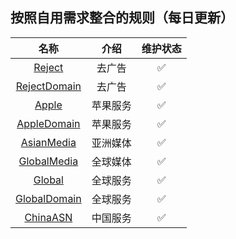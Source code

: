 ## 按照自用需求整合的规则（每日更新）

| 名称                           | 介绍                                          |   维护状态     |
|:-----------: |:-----------:|:-----------:|
| [Reject](https://raw.githubusercontent.com/Trovoy/Troy-s-ruleset/main/Reject.conf) | 去广告  |  ✅  |
| [RejectDomain](https://raw.githubusercontent.com/Trovoy/Troy-s-ruleset/main/RejectDomain.conf)| 去广告| ✅  |
| [Apple](https://raw.githubusercontent.com/Trovoy/Troy-s-ruleset/main/Apple.conf) |  苹果服务| ✅  |
| [AppleDomain](https://raw.githubusercontent.com/Trovoy/Troy-s-ruleset/main/AppleDomain.conf) | 苹果服务| ✅  |
| [AsianMedia](https://raw.githubusercontent.com/Trovoy/Troy-s-ruleset/main/AsianMedia.conf) | 亚洲媒体| ✅  |
| [GlobalMedia](https://raw.githubusercontent.com/Trovoy/Troy-s-ruleset/main/GlobalMedia.conf) | 全球媒体| ✅  |
| [Global](https://raw.githubusercontent.com/Trovoy/Troy-s-ruleset/main/Global.conf)| 全球服务| ✅  |
| [GlobalDomain](https://raw.githubusercontent.com/Trovoy/Troy-s-ruleset/main/GlobalDomain.conf)| 全球服务| ✅  |
| [ChinaASN](https://raw.githubusercontent.com/Trovoy/Troy-s-ruleset/main/ChinaASN.conf) | 中国服务| ✅  |
